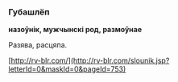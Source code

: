 ### Губашлёп
**назоўнік, мужчынскі род, размоўнае**

Разява, расцяпа.

<a rel="author">[http://rv-blr.com/](http://rv-blr.com/slounik.jsp?letterId=0&maskId=0&pageId=753)</a>
